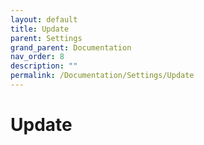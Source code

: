 ```yaml
---
layout: default
title: Update
parent: Settings
grand_parent: Documentation
nav_order: 8
description: ""
permalink: /Documentation/Settings/Update
---
```


# Update
